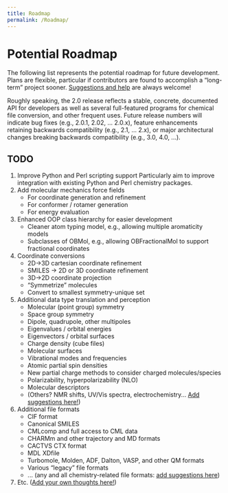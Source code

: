 ```yaml
---
title: Roadmap
permalink: /Roadmap/
---
```


Potential Roadmap
=================

The following list represents the potential roadmap for future development. Plans are flexible, particular if contributors are found to accomplish a “long-term” project sooner. [Suggestions and help](http://openbabel.sourceforge.net/howto-contribute.shtml) are always welcome!

Roughly speaking, the 2.0 release reflects a stable, concrete, documented API for developers as well as several full-featured programs for chemical file conversion, and other frequent uses. Future release numbers will indicate bug fixes (e.g., 2.0.1, 2.02, ... 2.0.x), feature enhancements retaining backwards compatibility (e.g., 2.1, ... 2.x), or major architectural changes breaking backwards compatibility (e.g., 3.0, 4.0, ...).

TODO
----

1.  Improve Python and Perl scripting support
    Particularly aim to improve integration with existing Python and Perl chemistry packages.
2.  Add molecular mechanics force fields
    -   For coordinate generation and refinement
    -   For conformer / rotamer generation
    -   For energy evaluation
3.  Enhanced OOP class hierarchy for easier development
    -   Cleaner atom typing model, e.g., allowing multiple aromaticity models
    -   Subclasses of OBMol, e.g., allowing OBFractionalMol to support fractional coordinates
4.  Coordinate conversions
    -   2D-&gt;3D cartesian coordinate refinement
    -   SMILES -&gt; 2D or 3D coordinate refinement
    -   3D-&gt;2D coordinate projection
    -   “Symmetrize” molecules
    -   Convert to smallest symmetry-unique set
5.  Additional data type translation and perception
    -   Molecular (point group) symmetry
    -   Space group symmetry
    -   Dipole, quadrupole, other multipoles
    -   Eigenvalues / orbital energies
    -   Eigenvectors / orbital surfaces
    -   Charge density (cube files)
    -   Molecular surfaces
    -   Vibrational modes and frequencies
    -   Atomic partial spin densities
    -   New partial charge methods to consider charged molecules/species
    -   Polarizability, hyperpolarizability (NLO)
    -   Molecular descriptors
    -   (Others? NMR shifts, UV/Vis spectra, electrochemistry... [Add suggestions here!](http://sourceforge.net/tracker/?atid=451585&group_id=40728&%5C%0A;func=browse))
6.  Additional file formats
    -   CIF format
    -   Canonical SMILES
    -   CMLcomp and full access to CML data
    -   CHARMm and other trajectory and MD formats
    -   CACTVS CTX format
    -   MDL XDfile
    -   Turbomole, Molden, ADF, Dalton, VASP, and other QM formats
    -   Various “legacy” file formats
    -   ... (any and all chemistry-related file formats: [add suggestions here](http://sourceforge.net/tracker/?atid=447448&group_id=40728&%5C%0A;func=browse))
7.  Etc. ([Add your own thoughts here!](http://sourceforge.net/tracker/?atid=428743&group_id=40728&func=browse))
